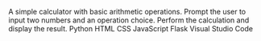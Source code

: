 A simple calculator with basic arithmetic operations. Prompt the user to input two numbers and an operation choice. Perform the calculation and display the result.
Python
HTML
CSS
JavaScript
Flask
Visual Studio Code
